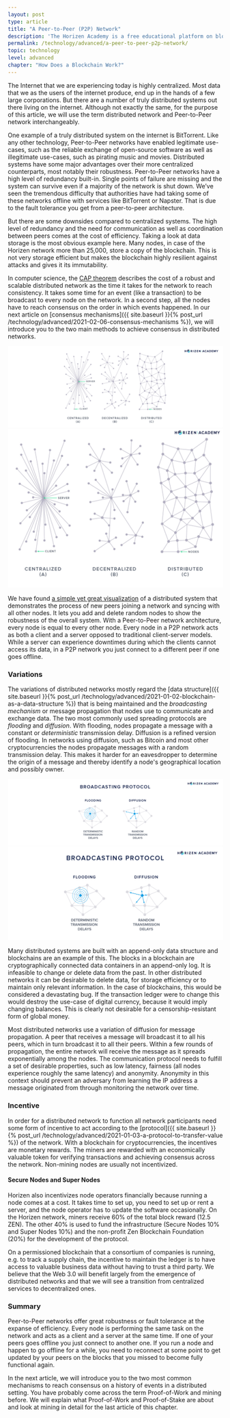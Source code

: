 ```yaml
---
layout: post
type: article
title: "A Peer-to-Peer (P2P) Network"
description: 'The Horizen Academy is a free educational platform on blockchain technology, cryptocurrency, and privacy. In this article, you learn about the peer-to-peer network, also known as, the physical infrastructure that blockchains run on.'
permalink: /technology/advanced/a-peer-to-peer-p2p-network/
topic: technology
level: advanced
chapter: "How Does a Blockchain Work?"
---
```


The Internet that we are experiencing today is highly centralized. Most data that we as the users of the internet produce, end up in the hands of a few large corporations. But there are a number of truly distributed systems out there living on the internet. Although not exactly the same, for the purpose of this article, we will use the term distributed network and Peer-to-Peer network interchangeably.

One example of a truly distributed system on the internet is BitTorrent. Like any other technology, Peer-to-Peer networks have enabled legitimate use-cases, such as the reliable exchange of open-source software as well as illegitimate use-cases, such as pirating music and movies. Distributed systems have some major advantages over their more centralized counterparts, most notably their robustness. Peer-to-Peer networks have a high level of redundancy built-in. Single points of failure are missing and the system can survive even if a majority of the network is shut down. We’ve seen the tremendous difficulty that authorities have had taking some of these networks offline with services like BitTorrent or Napster. That is due to the fault tolerance you get from a peer-to-peer architecture.

But there are some downsides compared to centralized systems. The high level of redundancy and the need for communication as well as coordination between peers comes at the cost of efficiency. Taking a look at data storage is the most obvious example here. Many nodes, in case of the Horizen network more than 25,000, store a copy of the blockchain. This is not very storage efficient but makes the blockchain highly resilient against attacks and gives it its immutability.

In computer science, the [CAP theorem](https://en.wikipedia.org/wiki/CAP_theorem) describes the cost of a robust and scalable distributed network as the time it takes for the network to reach consistency. It takes some time for an event (like a transaction) to be broadcast to every node on the network. In a second step, all the nodes have to reach consensus on the order in which events happened. In our next article on [consensus mechanisms]({{ site.baseurl }}{% post_url /technology/advanced/2021-02-06-consensus-mechanisms %}), we will introduce you to the two main methods to achieve consensus in distributed networks.

![Central distri](/assets/post_files/technology/advanced/2.4-p2p/central-distri_D.jpg)
![Central distri](/assets/post_files/technology/advanced/2.4-p2p/central-distri_M.jpg)

We have found [a simple yet great visualization](http://mg8.org/processing/bt.html) of a distributed system that demonstrates the process of new peers joining a network and syncing with all other nodes. It lets you add and delete random nodes to show the robustness of the overall system. With a Peer-to-Peer network architecture, every node is equal to every other node. Every node in a P2P network acts as both a client and a server opposed to traditional client-server models. While a server can experience downtimes during which the clients cannot access its data, in a P2P network you just connect to a different peer if one goes offline.

### Variations

The variations of distributed networks mostly regard the [data structure]({{ site.baseurl }}{% post_url /technology/advanced/2021-01-02-blockchain-as-a-data-structure %}) that is being maintained and the *broadcasting mechanism* or message propagation that nodes use to communicate and exchange data. The two most commonly used spreading protocols are *flooding* and *diffusion*. 
With flooding, nodes propagate a message with a constant or *deterministic* transmission delay. 
Diffusion is a refined version of flooding. In networks using diffusion, such as Bitcoin and most other cryptocurrencies the nodes propagate messages with a random transmission delay. 
This makes it harder for an eavesdropper to determine the origin of a message and thereby identify a node's geographical location and possibly owner.

![Spreading](/assets/post_files/technology/advanced/2.4-p2p/spreading_D.jpg)
![Spreading](/assets/post_files/technology/advanced/2.4-p2p/spreading_M.jpg)

Many distributed systems are built with an append-only data structure and blockchains are an example of this. The blocks in a blockchain are cryptographically connected data containers in an append-only log. It is infeasible to change or delete data from the past.
In other distributed networks it can be desirable to delete data, for storage efficiency or to maintain only relevant information. In the case of blockchains, this would be considered a devastating bug. If the transaction ledger were to change this would destroy the use-case of digital currency, because it would imply changing balances. This is clearly not desirable for a censorship-resistant form of global money.

Most distributed networks use a variation of diffusion for message propagation. A peer that receives a message will broadcast it to all his peers, which in turn broadcast it to all their peers. Within a few rounds of propagation, the entire network will receive the message as it spreads exponentially among the nodes. The communication protocol needs to fulfill a set of desirable properties, such as low latency, fairness (all nodes experience roughly the same latency) and anonymity. Anonymity in this context should prevent an adversary from learning the IP address a message originated from through monitoring the network over time.

### Incentive

In order for a distributed network to function all network participants need some form of incentive to act according to the [protocol]({{ site.baseurl }}{% post_url /technology/advanced/2021-01-03-a-protocol-to-transfer-value %}) of the network. With a blockchain for cryptocurrencies, the incentives are monetary rewards. The miners are rewarded with an economically valuable token for verifying transactions and achieving consensus across the network. Non-mining nodes are usually not incentivized.

#### Secure Nodes and Super Nodes

Horizen also incentivizes node operators financially because running a node comes at a cost. It takes time to set up, you need to set up or rent a server, and the node operator has to update the software occasionally. On the Horizen network, miners receive 60% of the total block reward (12.5 ZEN). The other 40% is used to fund the infrastructure (Secure Nodes 10% and Super Nodes 10%) and the non-profit Zen Blockchain Foundation (20%) for the development of the protocol.

On a permissioned blockchain that a consortium of companies is running, e.g. to track a supply chain, the incentive to maintain the ledger is to have access to valuable business data without having to trust a third party. We believe that the Web 3.0 will benefit largely from the emergence of distributed networks and that we will see a transition from centralized services to decentralized ones.

### Summary

Peer-to-Peer networks offer great robustness or fault tolerance at the expanse of efficiency. Every node is performing the same task on the network and acts as a client and a server at the same time. If one of your peers goes offline you just connect to another one. If you run a node and happen to go offline for a while, you need to reconnect at some point to get updated by your peers on the blocks that you missed to become fully functional again.

In the next article, we will introduce you to the two most common mechanisms to reach consensus on a history of events in a distributed setting. You have probably come across the term Proof-of-Work and mining before. We will explain what Proof-of-Work and Proof-of-Stake are about and look at mining in detail for the last article of this chapter.
